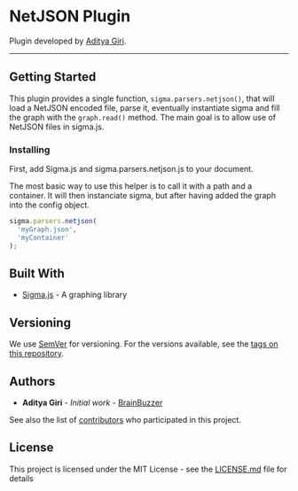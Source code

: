 # NetJSON Plugin

Plugin developed by [Aditya Giri](https://github.com/brainbuzzer).

---

## Getting Started

This plugin provides a single function, `sigma.parsers.netjson()`, that will load a NetJSON encoded file, parse it, eventually instantiate sigma and fill the graph with the `graph.read()` method. The main goal is to allow use of NetJSON files in sigma.js.

### Installing

First, add Sigma.js and sigma.parsers.netjson.js to your document.

The most basic way to use this helper is to call it with a path and a container. It will then instanciate sigma, but after having added the graph into the config object.

````javascript
sigma.parsers.netjson(
  'myGraph.json',
  'myContainer'
);
````

## Built With

* [Sigma.js](http://www.sigmajs.org/) - A graphing library

## Versioning

We use [SemVer](http://semver.org/) for versioning. For the versions available, see the [tags on this repository](https://github.com/your/project/tags). 

## Authors

* **Aditya Giri** - *Initial work* - [BrainBuzzer](https://github.com/BrainBuzzer)

See also the list of [contributors](https://github.com/your/project/contributors) who participated in this project.

## License

This project is licensed under the MIT License - see the [LICENSE.md](LICENSE.md) file for details

